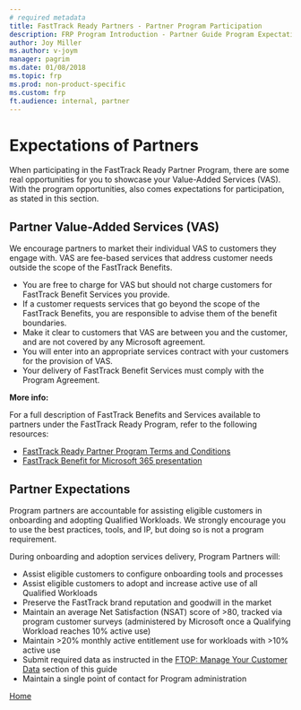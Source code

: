 ```yaml
---
# required metadata
title: FastTrack Ready Partners - Partner Program Participation
description: FRP Program Introduction - Partner Guide Program Expectations
author: Joy Miller
ms.author: v-joym
manager: pagrim
ms.date: 01/08/2018
ms.topic: frp
ms.prod: non-product-specific
ms.custom: frp
ft.audience: internal, partner
---
```

# Expectations of Partners

When participating in the FastTrack Ready Partner Program, there are some real opportunities for you to showcase your Value-Added Services (VAS). With the program opportunities, also comes expectations for participation, as stated in this section.

## Partner Value-Added Services (VAS)

We encourage partners to market their individual VAS to customers they engage with. VAS are fee-based services that address customer needs outside the scope of the FastTrack Benefits.

- You are free to charge for VAS but should not charge customers for FastTrack Benefit Services you provide.
- If a customer requests services that go beyond the scope of the FastTrack Benefits, you are responsible to advise them of the benefit boundaries.
- Make it clear to customers that VAS are between you and the customer, and are not covered by any Microsoft agreement.
- You will enter into an appropriate services contract with your customers for the provision of VAS.
- Your delivery of FastTrack Benefit Services must comply with the Program Agreement.

**More info:**

For a full description of FastTrack Benefits and Services available to partners under the FastTrack Ready Program, refer to the following resources:

- [FastTrack Ready Partner Program Terms and Conditions](http://aka.ms/fasttrackpartnerterms)
- [FastTrack Benefit for Microsoft 365 presentation](https://o365pp.blob.core.windows.net/media/Resources/FastTrack/FastTrack%20Benefit%20for%20Microsoft%20365.pptx)

## Partner Expectations

Program partners are accountable for assisting eligible customers in onboarding and adopting Qualified Workloads. We strongly encourage you to use the best practices, tools, and IP, but doing so is not a program requirement.

During onboarding and adoption services delivery, Program Partners will:

- Assist eligible customers to configure onboarding tools and processes
- Assist eligible customers to adopt and increase active use of all Qualified Workloads
- Preserve the FastTrack brand reputation and goodwill in the market
- Maintain an average Net Satisfaction (NSAT) score of >80, tracked via program customer surveys (administered by Microsoft once a Qualifying Workload reaches 10% active use)
- Maintain >20% monthly active entitlement use for workloads with >10% active use
- Submit required data as instructed in the [FTOP: Manage Your Customer Data](ftop.md) section of this guide
- Maintain a single point of contact for Program administration

[Home](http://partner-docs.microsoft.com)
